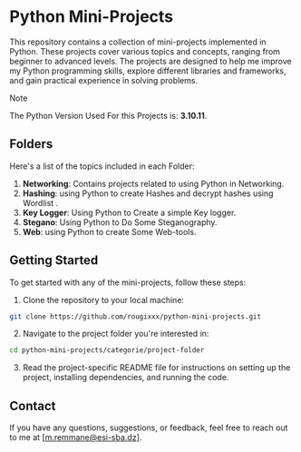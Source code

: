 # Python Mini-Projects
This repository contains a collection of mini-projects implemented in Python. These projects cover various topics and concepts, ranging from beginner to advanced levels. The projects are designed to help me improve my Python programming skills, explore different libraries and frameworks, and gain practical experience in solving problems.
> [!NOTE]
> The Python Version Used For this Projects is: **3.10.11**.

## Folders

Here's a list of the topics included in each Folder:

1. **Networking**: Contains projects related to using Python in Networking.
2. **Hashing**: using Python to create Hashes and decrypt hashes using Wordlist .
3. **Key Logger**: Using Python to Create a simple Key logger.
4. **Stegano**: Using Python to Do Some Steganography.
5. **Web**: using Python to create Some Web-tools.

## Getting Started

To get started with any of the mini-projects, follow these steps:

1. Clone the repository to your local machine:
```bash
git clone https://github.com/rougixxx/python-mini-projects.git
```
2. Navigate to the project folder you're interested in:
```bash
cd python-mini-projects/categorie/project-folder
```
3. Read the project-specific README file for instructions on setting up the project, installing dependencies, and running the code.

## Contact

If you have any questions, suggestions, or feedback, feel free to reach out to me at [m.remmane@esi-sba.dz].
